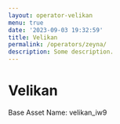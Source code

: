 ```yaml
---
layout: operator-velikan
menu: true
date: '2023-09-03 19:32:59'
title: Velikan
permalink: /operators/zeyna/
description: Some description.
---
```


# Velikan

Base Asset Name: velikan_iw9